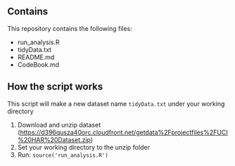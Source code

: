 ## Contains

This repository contains the following files:

* run_analysis.R
* tidyData.txt
* README.md
* CodeBook.md

## How the script works

This script will make a new dataset name `tidyData.txt` under your working directory

1.  Download and unzip dataset (https://d396qusza40orc.cloudfront.net/getdata%2Fprojectfiles%2FUCI%20HAR%20Dataset.zip)
2.  Set your working directory to the unzip folder
3.  Run: `source('run_analysis.R')`